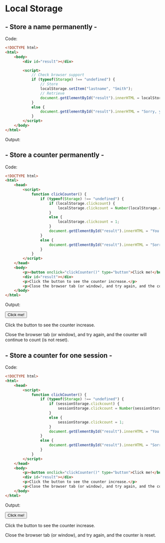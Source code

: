 # Local Storage

## - Store a name permanently -

Code:

```html
<!DOCTYPE html>
<html>
    <body>
        <div id="result"></div>

        <script>
            // Check browser support
            if (typeof(Storage) !== "undefined") {
                // Store
                localStorage.setItem("lastname", "Smith");
                // Retrieve
                document.getElementById("result").innerHTML = localStorage.getItem("lastname");
            } 
            else {
                document.getElementById("result").innerHTML = "Sorry, your browser does not support Web Storage...";
            }
        </script>
    </body>
</html>
```

Output:

<!DOCTYPE html>
<html>
<body>
<div id="result"></div>

<script>
    // Check browser support
    if (typeof(Storage) !== "undefined") {
        // Store
        localStorage.setItem("lastname", "Smith");
        // Retrieve
        document.getElementById("result").innerHTML = localStorage.getItem("lastname");
    } 
    else {
        document.getElementById("result").innerHTML = "Sorry, your browser does not support Web Storage...";
    }
</script>
</body>
</html>

## - Store a counter permanently -

Code:

```html
<!DOCTYPE html>
<html>
    <head>
        <script>
            function clickCounter() {
                if (typeof(Storage) !== "undefined") {
                    if (localStorage.clickcount) {
                        localStorage.clickcount = Number(localStorage.clickcount) + 1;
                    } 
                    else {
                        localStorage.clickcount = 1;
                    }
                    document.getElementById("result").innerHTML = "You have clicked the button " + localStorage.clickcount + " time(s).";
                } 
                else {
                    document.getElementById("result").innerHTML = "Sorry, your browser does not support web storage...";
                }
            }
        </script>
    </head>
    <body>
        <p><button onclick="clickCounter()" type="button">Click me!</button></p>
        <div id="result"></div>
        <p>Click the button to see the counter increase.</p>
        <p>Close the browser tab (or window), and try again, and the counter will continue to count (is not reset).</p>
    </body>
</html>
```

Output:

<!DOCTYPE html>
<html>
    <head>
        <script>
            function clickCounter() {
                if (typeof(Storage) !== "undefined") {
                    if (localStorage.clickcount) {
                        localStorage.clickcount = Number(localStorage.clickcount) + 1;
                    } 
                    else {
                        localStorage.clickcount = 1;
                    }
                    document.getElementById("result").innerHTML = "You have clicked the button " + localStorage.clickcount + " time(s).";
                } 
                else {
                    document.getElementById("result").innerHTML = "Sorry, your browser does not support web storage...";
                }
            }
        </script>
    </head>
    <body>
        <p><button onclick="clickCounter()" type="button">Click me!</button></p>
        <div id="result"></div>
        <p>Click the button to see the counter increase.</p>
        <p>Close the browser tab (or window), and try again, and the counter will continue to count (is not reset).</p>
    </body>
</html>

## - Store a counter for one session -

Code:

```html
<!DOCTYPE html>
<html>
    <head>
        <script>
            function clickCounter() {
                if (typeof(Storage) !== "undefined") {
                    if (sessionStorage.clickcount) {
                        sessionStorage.clickcount = Number(sessionStorage.clickcount) + 1;
                    } 
                    else {
                        sessionStorage.clickcount = 1;
                    }
                    document.getElementById("result").innerHTML = "You have clicked the button " + sessionStorage.clickcount + " time(s) in this session.";
                } 
                else {
                    document.getElementById("result").innerHTML = "Sorry, your browser does not support web storage...";
                }
            }
        </script>
    </head>
    <body>
        <p><button onclick="clickCounter()" type="button">Click me!</button></p>
        <div id="result"></div>
        <p>Click the button to see the counter increase.</p>
        <p>Close the browser tab (or window), and try again, and the counter is reset.</p>
    </body>
</html>
```

Output:

<!DOCTYPE html>
<html>
    <head>
        <script>
            function clickCounter() {
                if (typeof(Storage) !== "undefined") {
                    if (sessionStorage.clickcount) {
                        sessionStorage.clickcount = Number(sessionStorage.clickcount) + 1;
                    } 
                    else {
                        sessionStorage.clickcount = 1;
                    }
                    document.getElementById("result").innerHTML = "You have clicked the button " + sessionStorage.clickcount + " time(s) in this session.";
                } 
                else {
                    document.getElementById("result").innerHTML = "Sorry, your browser does not support web storage...";
                }
            }
        </script>
    </head>
    <body>
        <p><button onclick="clickCounter()" type="button">Click me!</button></p>
        <div id="result"></div>
        <p>Click the button to see the counter increase.</p>
        <p>Close the browser tab (or window), and try again, and the counter is reset.</p>
    </body>
</html>